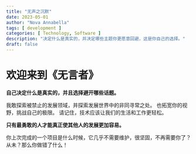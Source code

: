 ```yaml
---
title: "无声之沉默"
date: 2023-05-01
author: "Nova Annabella"
tags: [ development ]
categories: [ Technology, Software ]
description: "决定什么是真实的，并决定哪些主题你更愿意回避，这是你自己的选择。"
draft: false
---
```



# 欢迎来到《无言者》

**自己决定什么是真实的，并且选择避开哪些话题。**

我敢探索被禁止的发展领域，并探索发展世界中的非同寻常之处。
也拓宽你的视野，挑战自己的极限。
请记住，技术应该让我们的生活和工作更轻松。

**只有最勇敢的人才能真正使其他人的发展更加容易。**

你上次完成的一个项目是什么时候，它几乎不需要维护，很坚固，不再需要你了？从未？那么你做错了什么！
